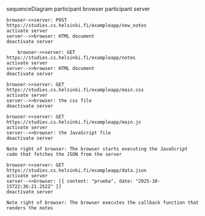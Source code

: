 sequenceDiagram
    participant browser
    participant server

    browser->>server: POST https://studies.cs.helsinki.fi/exampleapp/new_notes
    activate server
    server-->>browser: HTML document
    deactivate server

        browser->>server: GET https://studies.cs.helsinki.fi/exampleapp/notes
    activate server
    server-->>browser: HTML document
    deactivate server

    browser->>server: GET https://studies.cs.helsinki.fi/exampleapp/main.css
    activate server
    server-->>browser: the css file
    deactivate server

    browser->>server: GET https://studies.cs.helsinki.fi/exampleapp/main.js
    activate server
    server-->>browser: the JavaScript file
    deactivate server

    Note right of browser: The browser starts executing the JavaScript code that fetches the JSON from the server

    browser->>server: GET https://studies.cs.helsinki.fi/exampleapp/data.json
    activate server
    server-->>browser: [{ content: "prueba", date: "2025-10-15T22:36:21.252Z" }]
    deactivate server

    Note right of browser: The browser executes the callback function that renders the notes